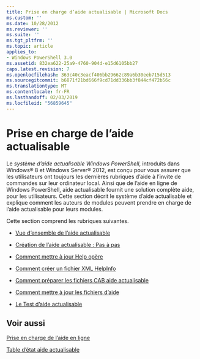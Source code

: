 ```yaml
---
title: Prise en charge d’aide actualisable | Microsoft Docs
ms.custom: ''
ms.date: 10/28/2012
ms.reviewer: ''
ms.suite: ''
ms.tgt_pltfrm: ''
ms.topic: article
applies_to:
- Windows PowerShell 3.0
ms.assetid: 832ea622-25a9-4760-904d-e15d6105bb27
caps.latest.revision: 7
ms.openlocfilehash: 363c40c3eacf406bb29662c89a6b30eeb715d513
ms.sourcegitcommit: b6871f21bd666f9cd71dd336bb3f844cf472b56c
ms.translationtype: MT
ms.contentlocale: fr-FR
ms.lasthandoff: 02/03/2019
ms.locfileid: "56859645"
---
```

# <a name="supporting-updatable-help"></a>Prise en charge de l’aide actualisable

Le *système d’aide actualisable Windows PowerShell*, introduits dans Windows® 8 et Windows Server® 2012, est conçu pour vous assurer que les utilisateurs ont toujours les dernières rubriques d’aide à l’invite de commandes sur leur ordinateur local. Ainsi que de l’aide en ligne de Windows PowerShell, aide actualisable fournit une solution complète aide, pour les utilisateurs. Cette section décrit le système d’aide actualisable et explique comment les auteurs de modules peuvent prendre en charge de l’aide actualisable pour leurs modules.

Cette section comprend les rubriques suivantes.

- [Vue d’ensemble de l’aide actualisable](./updatable-help-overview.md)

- [Création de l’aide actualisable : Pas à pas](./updatable-help-authoring-step-by-step.md)

- [Comment mettre à jour Help opère](./how-updatable-help-works.md)

- [Comment créer un fichier XML HelpInfo](./how-to-create-a-helpinfo-xml-file.md)

- [Comment préparer les fichiers CAB aide actualisable](./how-to-prepare-updatable-help-cab-files.md)

- [Comment mettre à jour les fichiers d’aide](./how-to-update-help-files.md)

- [Le Test d’aide actualisable](./how-to-test-updatable-help.md)

## <a name="see-also"></a>Voir aussi

[Prise en charge de l’aide en ligne](./supporting-online-help.md)

[Table d’état aide actualisable](https://www.microsoft.com/en-us/itpro/windows)